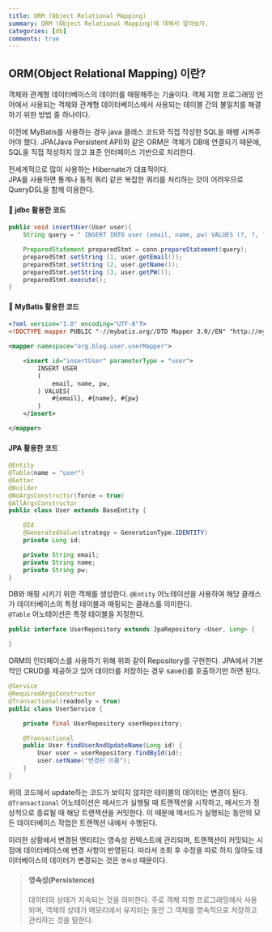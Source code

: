```yaml
---
title: ORM (Object Relational Mapping)
summary: ORM (Object Relational Mapping)에 대해서 알아보자.
categories: [db]
comments: true
---
```


## ORM(Object Relational Mapping) 이란?
객체와 관계형 데이터베이스의 데이터를 매핑해주는 기술이다. 객체 지향 프로그래밍 언어에서 사용되는 객체와 관계형 데이터베이스에서 사용되는 테이블 간의 불일치를 해결하기 위한 방법 중 하나이다.

이전에 MyBatis를 사용하는 경우 java 클래스 코드와 직접 작성한 SQL을 매팽 시켜주어야 했다. JPA(Java Persistent API)와 같은 ORM은 객체가 DB에 연결되기 때문에, SQL을 직접 작성하지 않고 표준 인터페이스 기반으로 처리한다.

전세계적으로 많이 사용하는 Hibernate가 대표적이다.\
JPA를 사용하면 통계나 동적 쿼리 같은 복잡한 쿼리를 처리하는 것이 어려우므로 QueryDSL을 함께 이용한다.

#### 🔗 jdbc 활용한 코드
```java
public void insertUser(User user){
    String query = " INSERT INTO user (email, name, pw) VALUES (?, ?, ?)";

    PreparedStatement preparedStmt = conn.prepareStatement(query);
    preparedStmt.setString (1, user.getEmail());
    preparedStmt.setString (2, user.getName());
    preparedStmt.setString (3, user.getPW());
    preparedStmt.execute();
}
```

#### 🔗 MyBatis 활용한 코드
```xml
<?xml version="1.0" encoding="UTF-8"?>
<!DOCTYPE mapper PUBLIC "-//mybatis.org//DTD Mapper 3.0//EN" "http://mybatis.org/dtd/mybatis-3-mapper.dtd">

<mapper namespace="org.blog.user.userMapper">

    <insert id="insertUser" parameterType = "user">
        INSERT USER
        (
            email, name, pw, 
        ) VALUES(
            #{email}, #{name}, #{pw}
        )
    </insert>

</mapper>
```

#### JPA 활용한 코드
```java
@Entity
@Table(name = "user")
@Getter
@Builder
@NoArgsConstructor(force = true)
@AllArgsConstructor
public class User extends BaseEntity {

    @Id
    @GeneratedValue(strategy = GenerationType.IDENTITY)
    private Long id;

    private String email;
    private String name;
    private String pw;
}
```
DB와 매핑 시키기 위한 객체를 생성한다. `@Entity` 어노테이션을 사용하여 해당 클래스가 데이터베이스의 특정 테이블과 매핑되는 클래스를 의미한다.\
`@Table` 어노테이션은 특정 테이블을 지정한다.

```java
public interface UserRepository extends JpaRepository <User, Long> {

}
```
ORM의 인터페이스를 사용하기 위해 위와 같이 Repository를 구현한다. JPA에서 기본적인 CRUD를 제공하고 있어 데이터를 저장하는 경우 save()를 호출하기만 하면 된다.

```java
@Service
@RequiredArgsConstructor
@Transactional(readonly = true)
public class UserService {

    private final UserRepository userRepository;

    @Transactional
    public User findUserAndUpdateName(Long id) {
        User user = userRepository.findById(id);
        user.setName("변경된 이름");
    }
}
```
위의 코드에서 update하는 코드가 보이지 않지만 테이블의 데이터는 변경이 된다.
`@Transactional` 어노테이션은 메서드가 실행될 때 트랜잭션을 시작하고, 메서드가 정상적으로 종료될 때 해당 트랜잭션을 커밋한다. 이 때문에 메서드가 실행되는 동안의 모든 데이터베이스 작업은 트랜잭션 내에서 수행된다.

이러한 상황에서 변경된 엔티티는 영속성 컨텍스트에 관리되며, 트랜잭션이 커밋되는 시점에 데이터베이스에 변경 사항이 반영된다. 따라서 조회 후 수정을 따로 하지 않아도 데이터베이스의 데이터가 변경되는 것은 `영속성` 때문이다.

> #### 영속성(Persistence)
> 데이터의 상태가 지속되는 것을 의미한다. 주로 객체 지향 프로그래밍에서 사용되며, 객체의 상태가 메모리에서 유지되는 동안 그 객체를 영속적으로 저장하고 관리하는 것을 말한다.


